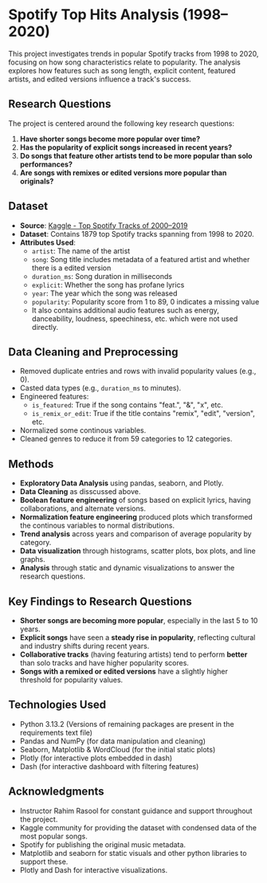 # Spotify Top Hits Analysis (1998–2020)

This project investigates trends in popular Spotify tracks from 1998 to 2020, focusing on how song characteristics relate to popularity. The analysis explores how features such as song length, explicit content, featured artists, and edited versions influence a track's success.

## Research Questions

The project is centered around the following key research questions:

1. **Have shorter songs become more popular over time?**
2. **Has the popularity of explicit songs increased in recent years?**
3. **Do songs that feature other artists tend to be more popular than solo performances?**
4. **Are songs with remixes or edited versions more popular than originals?**

## Dataset

- **Source**: [Kaggle - Top Spotify Tracks of 2000–2019](https://www.kaggle.com/datasets/paradisejoy/top-hits-spotify-from-20002019)
- **Dataset**: Contains 1879 top Spotify tracks spanning from 1998 to 2020.
- **Attributes Used**:
  - `artist`: The name of the artist
  - `song`: Song title includes metadata of a featured artist and whether there is a edited version
  - `duration_ms`: Song duration in milliseconds
  - `explicit`: Whether the song has profane lyrics
  - `year`: The year which the song was released
  - `popularity`: Popularity score from 1 to 89, 0 indicates a missing value
  - It also contains additional audio features such as energy, danceability, loudness, speechiness, etc. which were not used directly. 

## Data Cleaning and Preprocessing

- Removed duplicate entries and rows with invalid popularity values (e.g., 0).
- Casted data types (e.g., `duration_ms` to minutes).
- Engineered features:
  - `is_featured`: True if the song contains "feat.", "&", "x", etc.
  - `is_remix_or_edit`: True if the title contains "remix", "edit", "version", etc.
- Normalized some continous variables.
- Cleaned genres to reduce it from 59 categories to 12 categories.

## Methods

- **Exploratory Data Analysis** using pandas, seaborn, and Plotly.
- **Data Cleaning** as disscussed above.
- **Boolean feature engineering** of songs based on explicit lyrics, having collaborations, and alternate versions.
- **Normalization feature engineering** produced plots which transformed the continous variables to normal distributions.
- **Trend analysis** across years and comparison of average popularity by category.
- **Data visualization** through histograms, scatter plots, box plots, and line graphs.
- **Analysis** through static and dynamic visualizations to answer the research questions.

## Key Findings to Research Questions

- **Shorter songs are becoming more popular**, especially in the last 5 to 10 years.
- **Explicit songs** have seen a **steady rise in popularity**, reflecting cultural and industry shifts during recent years.
- **Collaborative tracks** (having featuring artists) tend to perform **better** than solo tracks and have higher popularity scores.
- **Songs with a remixed or edited versions** have a slightly higher threshold for popularity values.

## Technologies Used

- Python 3.13.2 (Versions of remaining packages are present in the requirements text file)
- Pandas and NumPy (for data manipulation and cleaning)
- Seaborn, Matplotlib & WordCloud (for the initial static plots)
- Plotly (for interactive plots embedded in dash)
- Dash (for interactive dashboard with filtering features)

## Acknowledgments

- Instructor Rahim Rasool for constant guidance and support throughout the project.
- Kaggle community for providing the dataset with condensed data of the most popular songs.
- Spotify for publishing the original music metadata.
- Matplotlib and seaborn for static visuals and other python libraries to support these.
- Plotly and Dash for interactive visualizations.

